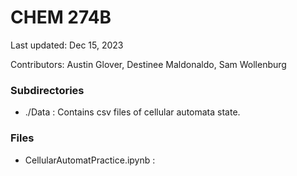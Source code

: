 # CHEM 274B

Last updated: Dec 15, 2023

Contributors: Austin Glover, Destinee Maldonaldo, Sam Wollenburg

### Subdirectories

- ./Data : Contains csv files of cellular automata state.

### Files

- CellularAutomatPractice.ipynb :
